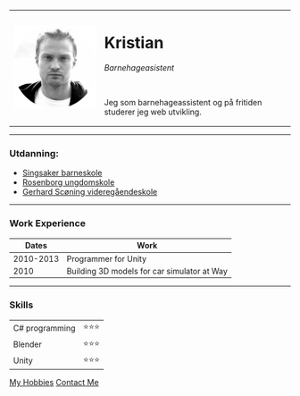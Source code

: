 <!DOCTYPE html>
<html lang="en" dir="ltr">

<head>
    <meta charset="utf-8">
    <title>&#127866; Kristian's Personal Side</title>
</head>

<body>
    <table cellspacing="20">
        <tbody>
        <tr>
            <td>
                <img src="image/circle-cropped.png" width="250"/>
            </td> 
            <td>
                <h1>Kristian</h1>
                <p> <em>Barnehageasistent</em></p>
                <br>
                <p>Jeg som barnehageassistent og på fritiden studerer jeg web utvikling.</p>
            </td>
        </tr>
        <tbody>
    </table>
    <hr size="3" noshade>
    <h3>Utdanning:</h3>
    <ul>
        <li><a href="https://www.trondheim.kommune.no/singsaker-skole/">Singsaker barneskole</a></li>
        <li><a href="https://www.trondheim.kommune.no/rosenborg-skole/">Rosenborg ungdomskole</a></li>
        <li><a href="https://web.trondelagfylke.no/thora-storm-videregaende-skole">Gerhard Scøning videregåendeskole</a></li>
    </ul>
    <hr>
    <h3>Work Experience</h3>
    <table cellspacing="10">
        <thead>
            <th>Dates</th>
            <th>Work</th>
        </thead>
        <tbody>
            <tr>
                <td>2010-2013</td>
                <td>Programmer for Unity</td>
            </tr>
            <tr>
                <td>2010</td>
                <td>Building 3D models for car simulator at Way</td>
            </tr>
        </tbody>
        <tfoot>
        </tfoot>
    </table>
    <hr>
    <h3>Skills</h3>
    <table cellspacing="10">
        <tr>
            <td>C# programming</td>
            <td>&#11088;&#11088;&#11088;</td>
        </tr>
        <tr>
            <td>Blender</td>
            <td>&#11088;&#11088;&#11088;</td>
            </tr>
            <tr>
            <td>Unity</td>
            <td>&#11088;&#11088;&#11088;</td>
            </tr>
    </table>
            </td>
    <a href="hobbies.html">My Hobbies</a>
    <a href="contact.html">Contact Me</a>
</html>

